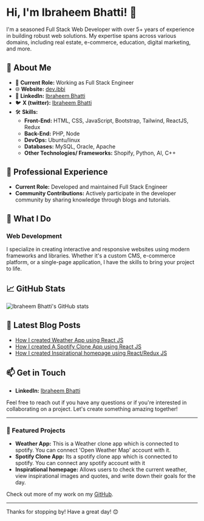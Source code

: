 # Hi, I'm Ibraheem Bhatti! 👋

I'm a seasoned Full Stack Web Developer with over 5+ years of experience in building robust web solutions. My expertise spans across various domains, including real estate, e-commerce, education, digital marketing, and more.

## 🌟 About Me

- 🔭 **Current Role:** Working as Full Stack Engineer
- 🌐 **Website:** [dev.ibbi](https://devibbi.com)
- 💼 **LinkedIn:** [Ibraheem Bhatti](https://www.linkedin.com/in/ibraheem-bhatti-86739932a/)
- 🐦 **X (twitter):** [Ibraheem Bhatti](https://x.com/devibbi)
- 🛠️ **Skills:**
  - **Front-End:** HTML, CSS, JavaScript, Bootstrap, Tailwind, ReactJS, Redux 
  - **Back-End:** PHP, Node
  - **DevOps:** Ubuntu/linux
  - **Databases:** MySQL, Oracle, Apache
  - **Other Technologies/ Frameworks:** Shopify, Python, AI, C++

## 💼 Professional Experience

- **Current Role:** Developed and maintained Full Stack Engineer
- **Community Contributions:** Actively participate in the developer community by sharing knowledge through blogs and tutorials.

## 🚀 What I Do

### Web Development
I specialize in creating interactive and responsive websites using modern frameworks and libraries. Whether it's a custom CMS, e-commerce platform, or a single-page application, I have the skills to bring your project to life.


## 📈 GitHub Stats

![Ibraheem Bhatti's GitHub stats](https://github-readme-streak-stats.herokuapp.com/?user=devibbi&theme=vue-dark&hide_border=true)

## 📝 Latest Blog Posts

- [How I created Weather App using React JS](https://dev.to/devibbi/how-i-created-weather-app-using-react-js-m57)
- [How I created A Spotify Clone App using React JS](https://dev.to/devibbi/how-i-created-a-spotify-clone-app-2272)
- [How I created Inspirational homepage using React/Redux JS](https://dev.to/devibbi/how-i-created-inspirational-homepage-1ibm)

## 📫 Get in Touch

- **LinkedIn:** [Ibraheem Bhatti](https://www.linkedin.com/in/ibraheem-bhatti-86739932a/)

Feel free to reach out if you have any questions or if you're interested in collaborating on a project. Let's create something amazing together!

---

### 🎨 Featured Projects

- **Weather App:** This is a Weather clone app which is connected to spotify. You can connect 'Open Weather Map' account with it.
- **Spotify Clone App:** Its a spotify clone app which is connected to spotify. You can connect any spotify account with it
- **Inspirational homepage:** Allows users to check the current weather, view inspirational images and quotes, and write down their goals for the day.

Check out more of my work on my [GitHub](https://github.com/Devibbi?tab=repositories).

---

Thanks for stopping by! Have a great day! 😊
